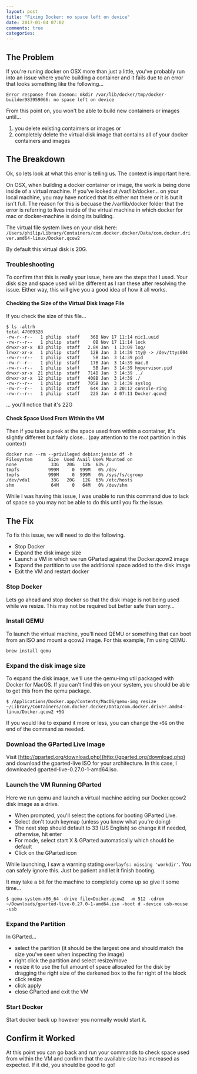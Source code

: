 ```yaml
---
layout: post
title: "Fixing Docker: no space left on device"
date: 2017-01-04 07:02
comments: true
categories:
---
```


## The Problem
If you're runing docker on OSX more than just a little, you've probably run into an issue where you're building a container and it fails due to an error that looks something like the following...

```
Error response from daemon: mkdir /var/lib/docker/tmp/docker-builder983959066: no space left on device
```

From this point on, you won't be able to build new containers or images until...
1) you delete existing contaimers or images
or
2) completely delete the virtual disk image that contains all of your docker containers and images

## The Breakdown
Ok, so lets look at what this error is telling us. The context is important here.

On OSX, when building a docker container or image, the work is being done inside of a virtual machine. If you've looked at /var/lib/docker... on your local machine, you may have noticed that its either not there or it is but it isn't full. The reason for this is becuase the /var/lib/docker folder that the error is referring to lives inside of the virtual machine in which docker for mac or docker-machine is doing its building.

The virtual file system lives on your disk here: `/Users/philip/Library/Containers/com.docker.docker/Data/com.docker.driver.amd64-linux/Docker.qcow2`

By default this virtual disk is 20G.

### Troubleshooting
To confirm that this is really your issue, here are the steps that I used. Your disk size and space used will be different as I ran these after resolving the issue. Either way, this will give you a good idea of how it all works.

#### Checking the Size of the Virtual Disk Image File
If you check the size of this file...

```
$ ls -altrh
total 47009328
-rw-r--r--   1 philip  staff    36B Nov 17 11:14 nic1.uuid
-rw-r--r--   1 philip  staff     0B Nov 17 11:14 lock
drwxr-xr-x  83 philip  staff   2.8K Jan  1 13:09 log/
lrwxr-xr-x   1 philip  staff    12B Jan  3 14:39 tty@ -> /dev/ttys004
-rw-r--r--   1 philip  staff     5B Jan  3 14:39 pid
-rw-r--r--   1 philip  staff    17B Jan  3 14:39 mac.0
-rw-r--r--   1 philip  staff     5B Jan  3 14:39 hypervisor.pid
drwxr-xr-x  21 philip  staff   714B Jan  3 14:39 ../
drwxr-xr-x  12 philip  staff   408B Jan  3 14:39 ./
-rw-r--r--   1 philip  staff   705B Jan  3 14:39 syslog
-rw-r--r--   1 philip  staff    64K Jan  3 20:12 console-ring
-rw-r--r--   1 philip  staff    22G Jan  4 07:11 Docker.qcow2
```

... you'll notice that it's 22G

#### Check Space Used From Within the VM
Then if you take a peek at the space used from within a container, it's slightly different but fairly close...
(pay attention to the root partition in this context)

```
docker run --rm --privileged debian:jessie df -h
Filesystem      Size  Used Avail Use% Mounted on
none             33G   20G   12G  63% /
tmpfs           999M     0  999M   0% /dev
tmpfs           999M     0  999M   0% /sys/fs/cgroup
/dev/vda1        33G   20G   12G  63% /etc/hosts
shm              64M     0   64M   0% /dev/shm
```

While I was having this issue, I was unable to run this command due to lack of space so you may not be able to do this until you fix the issue.

## The Fix
To fix this issue, we will need to do the following.

+ Stop Docker
+ Expand the disk image size
+ Launch a VM in which we run GParted against the Docker.qcow2 image
+ Expand the partition to use the additional space added to the disk image
+ Exit the VM and restart docker

### Stop Docker
Lets go ahead and stop docker so that the disk image is not being used while we resize. This may not be required but better safe than sorry...

### Install QEMU
To launch the virtual machine, you'll need QEMU or something that can boot from an ISO and mount a qcow2 image. For this example, I'm using QEMU.

```
brew install qemu
```

### Expand the disk image size
To expand the disk image, we'll use the qemu-img util packaged with Docker for MacOS. If you can't find this on your system, you should be able to get this from the qemu package.

```
$ /Applications/Docker.app/Contents/MacOS/qemu-img resize ~/Library/Containers/com.docker.docker/Data/com.docker.driver.amd64-linux/Docker.qcow2 +5G
```

If you would like to expand it more or less, you can change the `+5G` on the end of the command as needed.

### Download the GParted Live Image
Visit [http://gparted.org/download.php](http://gparted.org/download.php) and download the gparted-live ISO for your architecture. In this case, I downloaded gparted-live-0.27.0-1-amd64.iso.

### Launch the VM Running GParted
Here we run qemu and launch a virtual machine adding our Docker.qcow2 disk image as a drive.

+ When prompted, you'll select the options for booting GParted Live.
+ Select don't touch keymap (unless you know what you're doing)
+ The next step should default to 33 (US English) so change it if needed, otherwise, hit enter
+ For mode, select start X & GParted automatically which should be default
+ Click on the GParted icon

While launching, I saw a warning stating `overlayfs: missing 'workdir'`. You can safely ignore this. Just be patient and let it finish booting.

It may take a bit for the machine to completely come up so give it some time...

```
$ qemu-system-x86_64 -drive file=Docker.qcow2  -m 512 -cdrom ~/Downloads/gparted-live-0.27.0-1-amd64.iso -boot d -device usb-mouse -usb
```

### Expand the Partition
In GParted...

+ select the partition (it should be the largest one and should match the size you've seen when inspecting the image)
+ right click the partition and select resize/move
+ resize it to use the full amount of space allocated for the disk by dragging the right size of the darkened box to the far right of the block
+ click resize
+ click apply
+ close GParted and exit the VM

### Start Docker
Start docker back up however you normally would start it.

## Confirm it Worked
At this point you can go back and run your commands to check space used from within the VM and confirm that the available size has increased as expected. If it did, you should be good to go!
